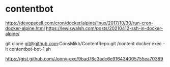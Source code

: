# contentbot
https://devopscell.com/cron/docker/alpine/linux/2017/10/30/run-cron-docker-alpine.html
https://lewiswalsh.com/posts/20210412-ssh-in-docker-alpine/

git clone git@github.com:ConsMikh/ContentRepo.git /content
docker exec -it contentbot-bot-1 sh

https://gist.github.com/Jonny-exe/9bad76c3adc6e916434005755ea70389